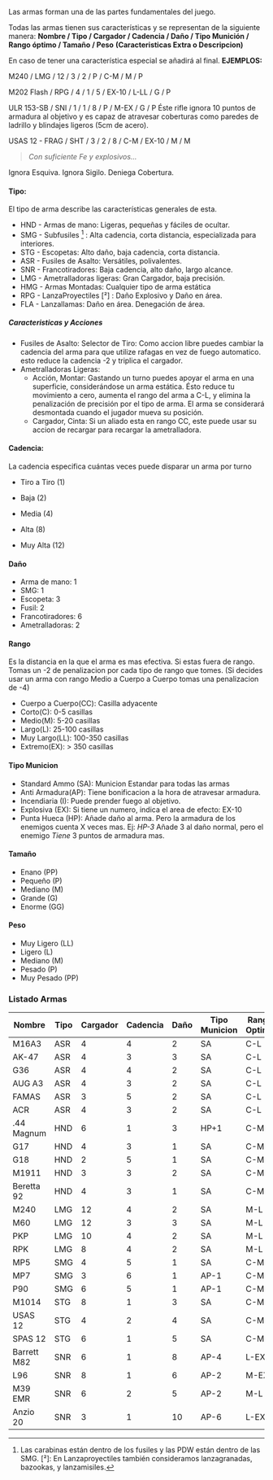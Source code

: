 Las armas forman una de las partes fundamentales del juego.

Todas las armas tienen sus características y se representan de la siguiente manera:
 **Nombre / Tipo / Cargador / Cadencia / Daño / Tipo Munición / Rango óptimo / Tamaño / Peso**
 **(Caracteristicas Extra o Descripcion)**

En caso de tener una característica especial se añadirá al final.
**EJEMPLOS:**

M240 / LMG / 12 / 3 / 2 / P / C-M / M / P

M202 Flash / RPG / 4 /  1 / 5 / EX-10 / L-LL / G / P

ULR 153-SB / SNI / 1 / 1 / 8 / P / M-EX / G / P
 Éste rifle ignora 10 puntos de armadura al objetivo y es capaz de atravesar coberturas como paredes de ladrillo y blindajes ligeros (5cm de acero).

USAS 12 - FRAG / SHT / 3 / 2 / 8 / C-M / EX-10 / M / M
> *Con suficiente Fe y explosivos...*  
 
Ignora Esquiva.
Ignora Sigilo.
Deniega Cobertura.

#### Tipo:

El tipo de arma describe las características generales de esta.

- HND - Armas de mano: Ligeras, pequeñas y fáciles de ocultar.
- SMG - Subfusiles [^1] : Alta cadencia, corta distancia, especializada para interiores.
- STG - Escopetas: Alto daño, baja cadencia, corta distancia.
- ASR - Fusiles de Asalto: Versátiles, polivalentes.
- SNR - Francotiradores: Baja cadencia, alto daño, largo alcance.
- LMG - Ametralladoras ligeras: Gran Cargador, baja precisión.
- HMG - Armas Montadas: Cualquier tipo de arma estática
- RPG - LanzaProyectiles [²] : Daño Explosivo y Daño en área.
- FLA - Lanzallamas: Daño en área. Denegación de área.

[^1]: Las carabinas están dentro de los fusiles y las PDW están dentro de las SMG.
[²]:  En Lanzaproyectiles también consideramos lanzagranadas, bazookas, y lanzamisiles.

##### Caracteristicas y Acciones

- Fusiles de Asalto:
	Selector de Tiro: Como accion libre puedes cambiar la cadencia del arma para que utilize rafagas en vez de fuego automatico. esto reduce la cadencia -2 y triplica el cargador.
- Ametralladoras Ligeras:
	- Acción, Montar: Gastando un turno puedes apoyar el arma en una superficie, considerándose un arma estática.
		Ésto reduce tu movimiento a cero, aumenta el rango del arma a C-L, y elimina la penalización de precisión por el tipo de arma. El arma se considerará desmontada cuando el jugador mueva su posición.
	- Cargador, Cinta: Si un aliado esta en rango CC, este puede usar su accion de recargar para recargar la ametralladora. 

#### Cadencia:

La cadencia especifica cuántas veces puede disparar un arma por turno

- Tiro a Tiro (1)

- Baja (2)
- Media (4)
- Alta (8)
- Muy Alta (12)

#### Daño

- Arma de mano: 1
- SMG: 1
- Escopeta: 3
- Fusil: 2
- Francotiradores: 6
- Ametralladoras: 2

#### Rango

Es la distancia en la que el arma es mas efectiva. Si estas fuera de rango. Tomas un -2 de penalizacion por cada tipo de rango que tomes. (Si decides usar un arma con rango Medio a Cuerpo a Cuerpo tomas una penalizacion de -4)

- Cuerpo a Cuerpo(CC): Casilla adyacente
- Corto(C): 0-5 casillas
- Medio(M): 5-20 casillas
- Largo(L): 25-100 casillas
- Muy Largo(LL): 100-350 casillas
- Extremo(EX): \> 350 casillas

#### Tipo Municion

- Standard Ammo (SA): Municion Estandar para todas las armas
- Anti Armadura(AP): Tiene bonificacion a la hora de atravesar armadura. 
- Incendiaria (I): Puede prender fuego al objetivo.
- Explosiva (EX): Si tiene un numero, indica el area de efecto: EX-10
- Punta Hueca (HP): Añade daño al arma. Pero la armadura de los enemigos cuenta X veces mas. Ej: *HP-3* Añade 3 al daño normal, pero el enemigo *Tiene* 3 puntos de armadura mas.

#### Tamaño

- Enano (PP)
- Pequeño (P)
- Mediano (M)
- Grande (G)
- Enorme (GG)

#### Peso

- Muy Ligero (LL)
- Ligero (L)
- Mediano (M)
- Pesado (P)
- Muy Pesado (PP)

### Listado Armas
| Nombre      | Tipo | Cargador | Cadencia | Daño | Tipo Municion | Rango Optimo | Tamaño | Peso | Descripcion |
| ----------- | ---- | -------- | -------- | ---- | ------------- | ------------ | ------ | ---- | ----------- |
| M16A3       | ASR  | 4        | 4        | 2    | SA            | C-L          | M      | M    |             |
| AK-47       | ASR  | 4        | 3        | 3    | SA            | C-L          | M      | M    |             |
| G36         | ASR  | 4        | 4        | 2    | SA            | C-L          | M      | M    |             |
| AUG A3      | ASR  | 4        | 3        | 2    | SA            | C-L          | M      | M    |             |
| FAMAS       | ASR  | 3        | 5        | 2    | SA            | C-L          | M      | M    |             |
| ACR         | ASR  | 4        | 3        | 2    | SA            | C-L          | M      | M    |             |
| .44 Magnum  | HND  | 6        | 1        | 3    | HP+1          | C-M          | S      | L    |             |
| G17         | HND  | 4        | 3        | 1    | SA            | C-M          | S      | L    |             |
| G18         | HND  | 2        | 5        | 1    | SA            | C-M          | S      | L    |             |
| M1911       | HND  | 3        | 3        | 2    | SA            | C-M          | S      | L    |             |
| Beretta 92  | HND  | 4        | 3        | 1    | SA            | C-M          | S      | L    |             |
| M240        | LMG  | 12       | 4        | 2    | SA            | M-L          | L      | P    |             |
| M60         | LMG  | 12       | 3        | 3    | SA            | M-L          | L      | P    |             |
| PKP         | LMG  | 10       | 4        | 2    | SA            | M-L          | L      | P    |             |
| RPK         | LMG  | 8        | 4        | 2    | SA            | M-L          | L      | P    |             |
| MP5         | SMG  | 4        | 5        | 1    | SA            | C-M          | S      | L    |             |
| MP7         | SMG  | 3        | 6        | 1    | AP-1          | C-M          | S      | L    |             |
| P90         | SMG  | 6        | 5        | 1    | AP-1          | C-M          | S      | L    |             |
| M1014       | STG  | 8        | 1        | 3    | SA            | C-M          | M      | M    |             |
| USAS 12     | STG  | 4        | 2        | 4    | SA            | C-M          | M      | M    |             |
| SPAS 12     | STG  | 6        | 1        | 5    | SA            | C-M          | M      | M    |             |
| Barrett M82 | SNR  | 6        | 1        | 8    | AP-4          | L-EX         | L      | P    |             |
| L96         | SNR  | 8        | 1        | 6    | AP-2          | M-EX         | L      | M    |             |
| M39 EMR     | SNR  | 6        | 2        | 5    | AP-2          | M-L          | L      | P    |             |
| Anzio 20    | SNR  | 3        | 1        | 10   | AP-6          | L-EX         | L      | P    |             |